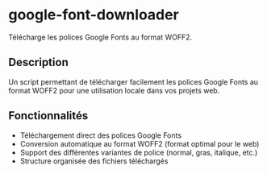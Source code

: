# google-font-downloader

Télécharge les polices Google Fonts au format WOFF2.

## Description

Un script permettant de télécharger facilement les polices Google Fonts au format WOFF2 pour une utilisation locale dans vos projets web.

## Fonctionnalités

- Téléchargement direct des polices Google Fonts
- Conversion automatique au format WOFF2 (format optimal pour le web)
- Support des différentes variantes de police (normal, gras, italique, etc.)
- Structure organisée des fichiers téléchargés


